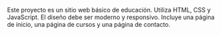 <!-- Use this file to provide workspace-specific custom instructions to Copilot. For more details, visit https://code.visualstudio.com/docs/copilot/copilot-customization#_use-a-githubcopilotinstructionsmd-file -->

Este proyecto es un sitio web básico de educación. Utiliza HTML, CSS y JavaScript. El diseño debe ser moderno y responsivo. Incluye una página de inicio, una página de cursos y una página de contacto.
